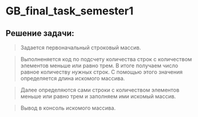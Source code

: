 # GB_final_task_semester1
## Решение задачи:
> Задается первоначальный строковый массив.

> Выполненяется код по подсчету количества строк с количеством элементов меньше или равно трем. В итоге получаем число равное количеству нужных строк.
> С помощью этого значения определяется длина искомого массива.

> Далее определяются сами строки с количеством элементов меньше или равно трем и заполняем ими искомый массив.

> Вывод в консоль искомого массива.
